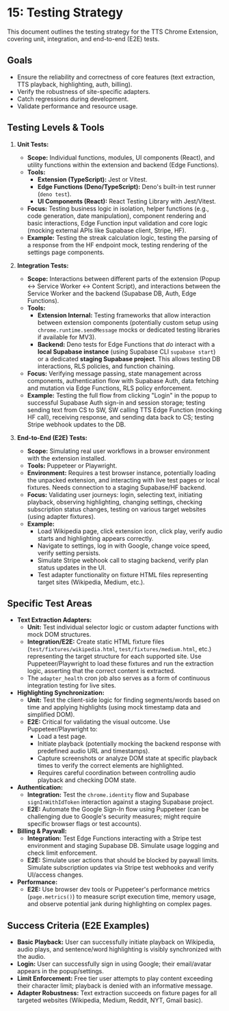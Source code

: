 # 15: Testing Strategy

This document outlines the testing strategy for the TTS Chrome Extension, covering unit, integration, and end-to-end (E2E) tests.

## Goals

*   Ensure the reliability and correctness of core features (text extraction, TTS playback, highlighting, auth, billing).
*   Verify the robustness of site-specific adapters.
*   Catch regressions during development.
*   Validate performance and resource usage.

## Testing Levels & Tools

1.  **Unit Tests:**
    *   **Scope:** Individual functions, modules, UI components (React), and utility functions within the extension and backend (Edge Functions).
    *   **Tools:**
        *   **Extension (TypeScript):** Jest or Vitest.
        *   **Edge Functions (Deno/TypeScript):** Deno's built-in test runner (`deno test`).
        *   **UI Components (React):** React Testing Library with Jest/Vitest.
    *   **Focus:** Testing business logic in isolation, helper functions (e.g., code generation, date manipulation), component rendering and basic interactions, Edge Function input validation and core logic (mocking external APIs like Supabase client, Stripe, HF).
    *   **Example:** Testing the streak calculation logic, testing the parsing of a response from the HF endpoint mock, testing rendering of the settings page components.

2.  **Integration Tests:**
    *   **Scope:** Interactions between different parts of the extension (Popup <-> Service Worker <-> Content Script), and interactions between the Service Worker and the backend (Supabase DB, Auth, Edge Functions).
    *   **Tools:**
        *   **Extension Internal:** Testing frameworks that allow interaction between extension components (potentially custom setup using `chrome.runtime.sendMessage` mocks or dedicated testing libraries if available for MV3).
        *   **Backend:** Deno tests for Edge Functions that *do* interact with a **local Supabase instance** (using Supabase CLI `supabase start`) or a dedicated **staging Supabase project**. This allows testing DB interactions, RLS policies, and function chaining.
    *   **Focus:** Verifying message passing, state management across components, authentication flow with Supabase Auth, data fetching and mutation via Edge Functions, RLS policy enforcement.
    *   **Example:** Testing the full flow from clicking "Login" in the popup to successful Supabase Auth sign-in and session storage; testing sending text from CS to SW, SW calling TTS Edge Function (mocking HF call), receiving response, and sending data back to CS; testing Stripe webhook updates to the DB.

3.  **End-to-End (E2E) Tests:**
    *   **Scope:** Simulating real user workflows in a browser environment with the extension installed.
    *   **Tools:** Puppeteer or Playwright.
    *   **Environment:** Requires a test browser instance, potentially loading the unpacked extension, and interacting with live test pages or local fixtures. Needs connection to a staging Supabase/HF backend.
    *   **Focus:** Validating user journeys: login, selecting text, initiating playback, observing highlighting, changing settings, checking subscription status changes, testing on various target websites (using adapter fixtures).
    *   **Example:**
        *   Load Wikipedia page, click extension icon, click play, verify audio starts and highlighting appears correctly.
        *   Navigate to settings, log in with Google, change voice speed, verify setting persists.
        *   Simulate Stripe webhook call to staging backend, verify plan status updates in the UI.
        *   Test adapter functionality on fixture HTML files representing target sites (Wikipedia, Medium, etc.).

## Specific Test Areas

*   **Text Extraction Adapters:**
    *   **Unit:** Test individual selector logic or custom adapter functions with mock DOM structures.
    *   **Integration/E2E:** Create static HTML fixture files (`test/fixtures/wikipedia.html`, `test/fixtures/medium.html`, etc.) representing the target structure for each supported site. Use Puppeteer/Playwright to load these fixtures and run the extraction logic, asserting that the correct content is extracted.
    *   The `adapter_health` cron job also serves as a form of continuous integration testing for live sites.
*   **Highlighting Synchronization:**
    *   **Unit:** Test the client-side logic for finding segments/words based on time and applying highlights (using mock timestamp data and simplified DOM).
    *   **E2E:** Critical for validating the visual outcome. Use Puppeteer/Playwright to:
        *   Load a test page.
        *   Initiate playback (potentially mocking the backend response with predefined audio URL and timestamps).
        *   Capture screenshots or analyze DOM state at specific playback times to verify the correct elements are highlighted.
        *   Requires careful coordination between controlling audio playback and checking DOM state.
*   **Authentication:**
    *   **Integration:** Test the `chrome.identity` flow and Supabase `signInWithIdToken` interaction against a staging Supabase project.
    *   **E2E:** Automate the Google Sign-In flow using Puppeteer (can be challenging due to Google's security measures; might require specific browser flags or test accounts).
*   **Billing & Paywall:**
    *   **Integration:** Test Edge Functions interacting with a Stripe test environment and staging Supabase DB. Simulate usage logging and check limit enforcement.
    *   **E2E:** Simulate user actions that should be blocked by paywall limits. Simulate subscription updates via Stripe test webhooks and verify UI/access changes.
*   **Performance:**
    *   **E2E:** Use browser dev tools or Puppeteer's performance metrics (`page.metrics()`) to measure script execution time, memory usage, and observe potential jank during highlighting on complex pages.

## Success Criteria (E2E Examples)

*   **Basic Playback:** User can successfully initiate playback on Wikipedia, audio plays, and sentence/word highlighting is visibly synchronized with the audio.
*   **Login:** User can successfully sign in using Google; their email/avatar appears in the popup/settings.
*   **Limit Enforcement:** Free tier user attempts to play content exceeding their character limit; playback is denied with an informative message.
*   **Adapter Robustness:** Text extraction succeeds on fixture pages for all targeted websites (Wikipedia, Medium, Reddit, NYT, Gmail basic). 